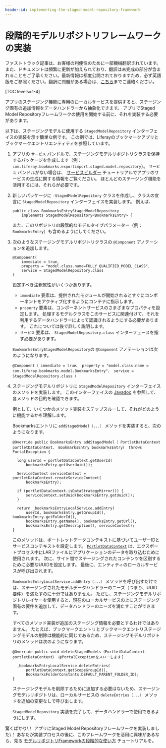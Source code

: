 ```yaml
---
header-id: implementing-the-staged-model-repository-framework
---
```


# 段階的モデルリポジトリフレームワークの実装

<p class="alert alert-info"><span class="wysiwyg-color-blue120">ファストトラック記事は、お客様の利便性のために一部機械翻訳されています。また、ドキュメントは頻繁に更新が加えられており、翻訳は未完成の部分が含まれることをご了承ください。最新情報は都度公開されておりますため、必ず英語版をご参照ください。翻訳に問題がある場合は、<a href="mailto:support-content-jp@liferay.com">こちら</a>までご連絡ください。</span></p>

[TOC levels=1-4]

アプリのステージング機能に専用のローカルサービスを提供すると、ステージング固有の追加情報をデータハンドラーから抽象化できます。 アプリでStaged Model Repositoryフレームワークの使用を開始する前に、それを実装する必要があります。

以下は、ステージングモデルに使用する `StagedModelRepository` インターフェイスの実装を示す簡単な例です。 この例では、Liferayのブックマークアプリとブックマークエントリエンティティを参照しています。

1.  アプリの `サービス` バンドルで、ステージングモデルリポジトリクラスを保持するパッケージを作成します（例： `com.liferay.bookmarks.exportimport.staged.model.repository`）。 `サービス` バンドルがない場合は、 [サービスビルダー](/docs/7-1/tutorials/-/knowledge_base/t/service-builder) チュートリアルでアプリのサービスの生成に関する情報をご覧ください。 ほとんどのステージング機能を活用するには、それらが必要です。

2.  新しいパッケージに `-StagedModelRepository` クラスを作成し、クラスの宣言に `StagedModelRepository` インターフェイスを実装します。 例えば、
   
        public class BookmarksEntryStagedModelRepository
            implements StagedModelRepository<BookmarksEntry> {

    また、このリポジトリの段階的なモデルタイプパラメーター（例： `BookmarksEntry`）も含めるようにしてください。

3.  次のようなステージングモデルリポジトリクラスの `@Component` アノテーションを追加します。
   
        @Component(
            immediate = true,
            property = "model.class.name=FULLY_QUALIFIED_MODEL_CLASS",
            service = StagedModelRepository.class
        )

    設定すべき注釈属性がいくつかあります。

      - `immediate` 要素は、提供されたモジュールが開始されるとすぐにコンポーネントをアクティブ化するようにコンテナに指示します。
      - `property` 要素は、コンポーネントサービスのさまざまなプロパティを設定します。 処理するモデルクラスをこのサービスに関連付けて、それを利用するデータハンドラーによって認識されるようにする必要があります。 これについては後で詳しく説明します。
      - `サービス` 要素は、 `StagedModelRepository.class` インターフェースを指す必要があります。

    `BookmarksEntryStagedModelRepository`の `@Component` アノテーションは次のようになります。

        @Component（ immediate = true、 property = "model.class.name = com.liferay.bookmarks.model.BookmarksEntry"、 service = StagedModelRepository.class ）

4.  ステージングモデルリポジトリに `StagedModelRepository` インターフェイスのメソッドを実装します。 このインターフェイスの [Javadoc](@app-ref@/web-experience/latest/javadocs/com/liferay/exportimport/staged/model/repository/StagedModelRepository.html) を参照して、各メソッドの目的を確認できます。

    例として、いくつかのメソッド実装をステップスルーして、それがどのように機能するかを理解します。

    Bookmarksエントリに `addStagedModel（...）` メソッドを実装すると、次のようになります。

        @Override public BookmarksEntry addStagedModel（ PortletDataContext portletDataContext、 BookmarksEntry bookmarksEntry） throws PortalException {
   
          long userId = portletDataContext.getUserId(
              bookmarksEntry.getUserUuid());
       
          ServiceContext serviceContext = portletDataContext.createServiceContext(
              bookmarksEntry);
       
          if (portletDataContext.isDataStrategyMirror()) {
              serviceContext.setUuid(bookmarksEntry.getUuid());
          }
       
          return _bookmarksEntryLocalService.addEntry(
              userId, bookmarksEntry.getGroupId(), bookmarksEntry.getFolderId(),
              bookmarksEntry.getName(), bookmarksEntry.getUrl(),
              bookmarksEntry.getDescription(), serviceContext);
        }

    このメソッドは、ポートレットデータコンテキストに基づいてユーザーIDとサービスコンテキストを設定します。 [`PortletDataContext`](@platform-ref@/7.1-latest/javadocs/portal-kernel/com/liferay/exportimport/kernel/lar/PortletDataContext.html) は、エクスポートプロセス中にLARファイルにアプリケーションのデータを取り込むために使用されます。 次に、サイト間でステージングされたコンテンツを区別するために必要なUUIDを設定します。 最後に、エンティティのローカルサービスが呼び出されます。

    `BookmarksEntryLocalService.addEntry（...）` メソッドを呼び出すだけでは、ステージングされたモデルデータハンドラーのニーズ（つまり、UUID要件）を満たすのに十分ではありません。 ただし、ステージングモデルリポジトリレイヤーを使用すると、現在のローカルサービスの上にステージング固有の要件を追加して、データハンドラーのニーズを満たすことができます。

    すべてのメソッド実装が追加のステージング情報を必要とするわけではありません。 たとえば、ブックマークエントリとブックマークエントリステージングモデルの削除は機能的に同じであるため、ステージングモデルリポジトリのメソッドは次のようになります。

        @Override public void deleteStagedModels（PortletDataContext portletDataContext） はPortalExceptionをスローします{
   
          _bookmarksEntryLocalService.deleteEntries(
              portletDataContext.getScopeGroupId(),
              BookmarksFolderConstants.DEFAULT_PARENT_FOLDER_ID);
        }

    ステージングモデルを削除するために追加する必要はないため、ステージングモデルリポジトリは、ローカルサービスの `deleteEntries（...）` メソッドを追加の変更なしで呼び出します。

    `StagedModelRepository` 実装を完了して、データハンドラーで使用できるようにします。

驚くばかり\！ アプリにStaged Model Repositoryフレームワークを実装しました\！ あなたが実装プロセスの後に、このフレームワークを活用に興味があるなら、見る [モデルリポジトリFrameworkの段階的な使い方](/docs/7-1/tutorials/-/knowledge_base/t/using-the-staged-model-repository-framework) チュートリアルを。
